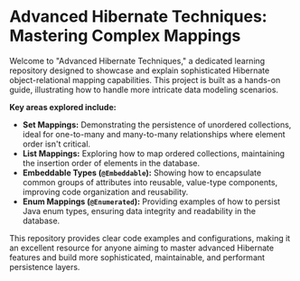 # Advanced Hibernate Techniques: Mastering Complex Mappings

Welcome to "Advanced Hibernate Techniques," a dedicated learning repository designed to showcase and explain sophisticated Hibernate object-relational mapping capabilities. This project is built as a hands-on guide, illustrating how to handle more intricate data modeling scenarios.

**Key areas explored include:**

* **Set Mappings:** Demonstrating the persistence of unordered collections, ideal for one-to-many and many-to-many relationships where element order isn't critical.
* **List Mappings:** Exploring how to map ordered collections, maintaining the insertion order of elements in the database.
* **Embeddable Types (`@Embeddable`):** Showing how to encapsulate common groups of attributes into reusable, value-type components, improving code organization and reusability.
* **Enum Mappings (`@Enumerated`):** Providing examples of how to persist Java enum types, ensuring data integrity and readability in the database.

This repository provides clear code examples and configurations, making it an excellent resource for anyone aiming to master advanced Hibernate features and build more sophisticated, maintainable, and performant persistence layers.
